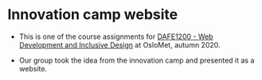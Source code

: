 Innovation camp website
=======

- This is one of the course assignments for [DAFE1200 - Web Development and Inclusive Design](https://student.oslomet.no/en/studier/-/studieinfo/emne/DAFE1200/2020/H%C3%98ST) 
at OsloMet, autumn 2020.

- Our group took the idea from the innovation camp and presented it as a website. 
